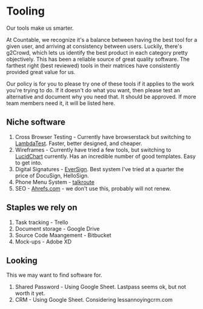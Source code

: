 # Tooling

Our tools make us smarter.

At Countable, we recognize it's a balance between having the best tool for a given user, and arriving at consistency between users. Luckily, there's g2Crowd, which lets us identify the best product in each category pretty objectively. This has been a reliable source of great quality software. The farthest right (best reviewed) tools in their matrices have consistently provided great value for us.

Our policy is for you to please try one of these tools if it applies to the work you're trying to do. If it doesn't do what you want, then please test an alternative and document why you need that. It should be approved. If more team members need it, it will be listed here.

## Niche software

1. Cross Browser Testing - Currently have browserstack but switching to [LambdaTest](https://www.lambdatest.com/). Faster, better designed, and cheaper.
1. Wireframes - Currently have tried a few tools, but switching to [LucidChart](https://lucidchart.com) currently. Has an incredible number of good templates. Easy to get into.
1. Digital Signatures - [EverSign](https://eversign.com). Best system I've tried at a quarter the price of DocuSign, HelloSign.
1. Phone Menu System - [talkroute](https://talkroute.com)
1. SEO - [Ahrefs.com](https://ahrefs.com) - we don't use this, probably will not renew.

## Staples we rely on

1. Task tracking - Trello
1. Document storage - Google Drive
1. Source Code Maangement - Bitbucket
1. Mock-ups - Adobe XD

## Looking

This we may want to find software for.
1. Shared Password - Using Google Sheet. Lastpass seems ok, but not worth it yet.
1. CRM - Using Google Sheet. Considering lessannoyingcrm.com

